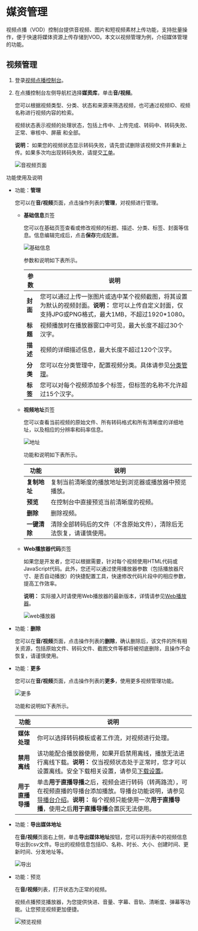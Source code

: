 # 媒资管理

视频点播（VOD）控制台提供音视频、图片和短视频素材上传功能，支持批量操作，便于快速将媒体资源上传存储到VOD。本文以视频管理为例，介绍媒体管理的功能。

## 视频管理

1.  登录[视频点播控制台](https://vod.console.aliyun.com/)。

2.  在点播控制台左侧导航栏选择**媒资库**，单击**音/视频**。

    您可以根据视频类型、分类、状态和来源来筛选视频，也可通过视频ID、视频名称进行视频内容的检索。

    视频状态表示视频的处理状态，包括上传中、上传完成、转码中、转码失败、正常、审核中、屏蔽 和全部。

    **说明：** 如果您的视频状态显示转码失败，请先尝试删除该视频文件并重新上传。如果多次均出现转码失败，请提交[工单](https://selfservice.console.aliyun.com/ticket/createIndex)。

    ![音视频页面](https://static-aliyun-doc.oss-accelerate.aliyuncs.com/assets/img/zh-CN/3744036061/p184462.png)


功能使用及说明

-   功能：**管理**

    您可以在**音/视频**页面，点击操作列表的**管理**，对视频进行管理。

    -   **基础信息**页签

        您可以在基础页签查看或修改视频的标题、描述、分类、标签、封面等信息。信息编辑完成后，点击**保存**完成配置。

        ![基础信息](https://static-aliyun-doc.oss-accelerate.aliyuncs.com/assets/img/zh-CN/3744036061/p184487.png)

        参数和说明如下表所示。

        |参数|说明|
        |--|--|
        |**封面**|您可以通过上传一张图片或选中某个视频截图，将其设置为默认的视频封面。**说明：** 您可以上传自定义封面，仅支持JPG或PNG格式，最大1MB，不超过1920\*1080。 |
        |**标题**|视频播放时在播放器窗口中可见，最大长度不超过30个汉字。|
        |**描述**|视频的详细描述信息，最大长度不超过120个汉字。|
        |**分类**|您可以在分类管理中，配置视频分类。具体请参见[分类管理](/intl.zh-CN/控制台指南/配置管理/分类管理.md)。|
        |**标签**|您可以对每个视频添加多个标签，但标签的名称不允许超过15个汉字。|

    -   **视频地址**页签

        您可以查看当前视频的原始文件、所有转码格式和所有清晰度的详细地址，以及相应的分辨率和码率信息。

        ![地址](https://static-aliyun-doc.oss-accelerate.aliyuncs.com/assets/img/zh-CN/4744036061/p184490.png)

        功能和说明如下表所示。

        |功能|说明|
        |--|--|
        |**复制地址**|复制当前清晰度的播放地址到浏览器或播放器中预览播放。|
        |**预览**|在控制台中直接预览当前清晰度的视频。|
        |**删除**|删除视频。|
        |**一键清除**|清除全部转码后的文件（不含原始文件），清除后无法恢复，请谨慎使用。|

    -   **Web播放器代码**页签

        如果您是开发者，您可以根据需要，针对每个视频使用HTML代码或JavaScript代码。此外，您还可以通过使用播放器参数（包括播放器尺寸、是否自动播放）的快捷配置工具，快速修改代码片段中的相应参数，提高工作效率。

        **说明：** 实际接入时请使用Web播放器的最新版本，详情请参见[Web播放器](/intl.zh-CN/播放器SDK/Web播放器/产品概述.md)。

        ![web播放器](https://static-aliyun-doc.oss-accelerate.aliyuncs.com/assets/img/zh-CN/4744036061/p184493.png)

-   功能：**删除**

    您可以在**音/视频**页面，点击操作列表的**删除**，确认删除后，该文件的所有相关资源，包括原始文件、转码文件、截图文件等都将被彻底删除，且操作不会恢复，请谨慎使用。

-   功能：**更多**

    您可以在**音/视频**页面，点击操作列表的**更多**，使用更多视频管理功能。

    ![更多](https://static-aliyun-doc.oss-accelerate.aliyuncs.com/assets/img/zh-CN/4744036061/p184528.png)

    功能和说明如下表所示。

    |功能|说明|
    |--|--|
    |**媒体处理**|你可以选择转码模板或者工作流，对视频进行处理。|
    |**禁用离线**|该功能配合播放器使用，如果开启禁用离线，播放无法进行离线下载。**说明：** 仅当视频状态处于正常时，您才可以设置离线。安全下载相关设置，请参见[下载设置](/intl.zh-CN/控制台指南/域名管理/下载设置.md)。 |
    |**用于直播导播**|单击**用于直播导播**之后，视频会进行转码（转两路流），可在视频直播的导播台添加播放。导播台功能说明，请参见[导播台介绍]()。**说明：** 每个视频只能使用一次**用于直播导播**，使用之后**用于直播导播**会置灰无法使用。 |

-   功能：**导出媒体地址**

    在**音/视频**页面右上侧，单击**导出媒体地址**按钮，您可以将列表中的视频信息导出到csv文件。导出的视频信息包括ID、名称、时长、大小、创建时间、更新时间、分发地址等。

    ![导出](https://static-aliyun-doc.oss-accelerate.aliyuncs.com/assets/img/zh-CN/4744036061/p184531.png)

-   功能：预览

    在**音/视频**列表，打开状态为正常的视频。

    视频点播预览播放器，为您提供快进、音量、字幕、音轨、清晰度、弹幕等功能。让您预览视频更加便捷。

    ![预览视频](https://static-aliyun-doc.oss-accelerate.aliyuncs.com/assets/img/zh-CN/4744036061/p184532.png)


